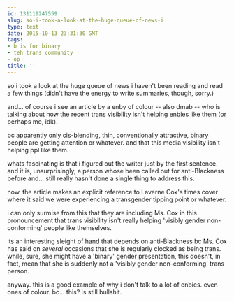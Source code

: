 ```yaml
---
id: 131119247559
slug: so-i-took-a-look-at-the-huge-queue-of-news-i
type: text
date: 2015-10-13 23:31:30 GMT
tags:
- b is for binary
- teh trans community
- op
title: ''
---
```

so i took a look at the huge queue of news i haven't been reading and read a few things (didn't have the energy to write summaries, though, sorry.)

and... of course i see an article by a enby of colour -- also dmab -- who is talking about how the recent trans visibility isn't helping enbies like them (or perhaps me, idk).

bc apparently only cis-blending, thin, conventionally attractive, binary people are getting attention or whatever. and that this media visibility isn't helping ppl like them.

whats fascinating is that i figured out the writer just by the first sentence. and it is, unsurprisingly, a person whose been called out for anti-Blackness before and... still really hasn't done a single thing to address this.

now. the article makes an explicit reference to Laverne Cox's times cover where it said we were experiencing a transgender tipping point or whatever.

i can only surmise from this that they are including Ms. Cox in this pronouncement that trans visibility isn't really helping 'visibly gender non-conforming' people like themselves.

its an interesting sleight of hand that depends on anti-Blackness bc Ms. Cox has said on _several_ occasions that she is regularly clocked as being trans. while, sure, she might have a 'binary' gender presentation, this doesn't, in fact, mean that she is suddenly not a 'visibly gender non-conforming' trans person.

anyway. this is a good example of why i don't talk to a lot of enbies. even ones of colour. bc... this? is still bullshit.